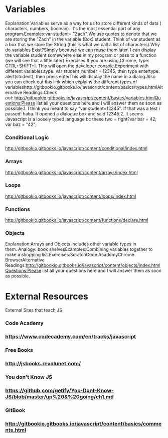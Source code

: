 # Variables
Explanation:Variables serve as a way for us to store different kinds of data ( characters, numbers, boolean). It's the most essential part of any program.Examples:var student= "Zach";We use quotes to denote that we are storing the "Zach" in the variable (Box) student. Think of var student as a box that we store the String (this is what we call a list of characters).Why do variables Exist?Simply because we can reuse them later. I can display the variable student somewhere else in my program or pass to a function (we will see that a little later).Exercises:If you are using Chrome, type: CTRL+SHIFT+I. This will open the developer console.Experiment with different variables.type: var student_number = 12345, then type entertype: alert(student), then press enterThis will display the name in a dialog.Also you can check out this link which explains the different types of variableshttp://gitbookio.gitbooks.io/javascript/content/basics/types.htmlAlternative Readings:Check out: http://gitbookio.gitbooks.io/javascript/content/basics/variables.htmlQuestions:Please list all your questions here and I will answer them as soon as possible.1. I think you meant to say "var student=12345". If that was a test i passed! haha. It opened a dialogue box and said 12345.2. It seems Javascript is a loosely typed language bc these two = right?var bar = 42;
var baz = "42";
### Conditional Logic
http://gitbookio.gitbooks.io/javascript/content/conditional/index.html
### Arrays
http://gitbookio.gitbooks.io/javascript/content/arrays/index.html
### Loops
http://gitbookio.gitbooks.io/javascript/content/loops/index.html
### Functions
http://gitbookio.gitbooks.io/javascript/content/functions/declare.html
### Objects
Explanation:Arrays and Objects includes other variable types in them. Analogy: book shelvesExamples:Combining variables together to make a shopping list.Exercises:ScratchCode AcademyChrome BrowserAlternative Readings:http://gitbookio.gitbooks.io/javascript/content/objects/index.htmlQuestions:Please list all your questions here and I will answer them as soon as possible.
# External Resources
External Sites that teach JS
### Code Academy
### https://www.codecademy.com/en/tracks/javascript
### Free Books
### http://jsbooks.revolunet.com/
### You don't Know JS
### https://github.com/getify/You-Dont-Know-JS/blob/master/up%20&%20going/ch1.md
### GitBook
### http://gitbookio.gitbooks.io/javascript/content/basics/comments.html

